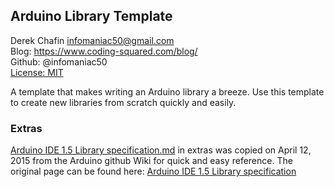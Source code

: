 ## Arduino Library Template ##
Derek Chafin <infomaniac50@gmail.com>  
Blog: https://www.coding-squared.com/blog/  
Github: @infomaniac50  
[License: MIT](LICENSE.md)  

A template that makes writing an Arduino library a breeze. Use this template to create new libraries from scratch quickly and easily.

### Extras ###
[Arduino IDE 1.5 Library specification.md](extras/Arduino%20IDE%201.5%20Library%20specification.md) in extras was copied on  April 12, 2015 from the Arduino github Wiki for quick and easy reference. The original page can be found here: [Arduino IDE 1.5 Library specification](https://github.com/arduino/Arduino/wiki/Arduino-IDE-1.5:-Library-specification)
